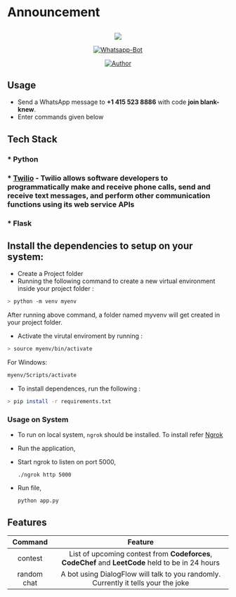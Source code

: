 # Announcement


## 
<p align="center">
<img src="https://miro.medium.com/max/579/1*lI0nR91pNegb9mwLmgNgQQ.png" />
</p>
<p align="center">
<a href="#"><img title="Whatsapp-Bot" src="https://img.shields.io/badge/Whatsapp Bot-green?colorA=%23ff0000&colorB=%23017e40&style=for-the-badge"></a>
</p>
<p align="center">
<a href="https://github.com/hereiskunalverma"><img title="Author" src="https://img.shields.io/badge/Author-hereiskunalverma-blue.svg?style=for-the-badge&logo=github"></a>
</p>

## Usage

* Send a WhatsApp message to **+1 415 523 8886** with code **join blank-knew**.
* Enter commands given below

## Tech Stack


### * Python
### * [Twilio](https://www.twilio.com/) - Twilio allows software developers to programmatically make and receive phone calls, send and receive text messages, and perform other communication functions using its web service APIs
### * Flask

## Install the dependencies to setup on your system:

* Create a Project folder
* Running the following command to create a new virtual environment inside your project folder : 
```bash
> python -m venv myenv
```
After running above command, a folder named myvenv will get created in your project folder.
* Activate the virutal enviroment by running :
```bash
> source myenv/bin/activate
```
For Windows:
```bash
myenv/Scripts/activate
```
* To install dependences, run the following :
```bash
> pip install -r requirements.txt
```

### Usage on System

* To run on local system, ```ngrok``` should be installed. To install refer [Ngrok](https://ngrok.com/download)

* Run the application,

 - Start ngrok to listen on port 5000,
 	```
 	./ngrok http 5000
 	```
 - Run file, 
 	```
 	python app.py
 	```


## Features

| Command |                Feature           |
| :-----------: | :--------------------------------: |
|       contest       | List of upcoming contest from **Codeforces**, **CodeChef** and **LeetCode** held to be in 24 hours          |
        random chat   | A bot using DialogFlow will talk to you randomly. Currently it tells your the joke
